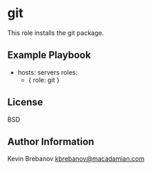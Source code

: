 git
===

This role installs the git package.

Example Playbook
----------------

- hosts: servers
  roles:
    - { role: git }

License
-------

BSD

Author Information
------------------

Kevin Brebanov <kbrebanov@macadamian.com>
